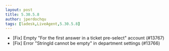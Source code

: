 ```yaml
---
layout: post
title: 5.30.5.8
author: jperdochqu
tags: [ladesk,LiveAgent,5.30.5.8]
---
```


- [Fix] Empty "For the first answer in a ticket pre-select" account (#13767)
- [Fix] Error "StringId cannot be empty" in department settings (#13766)
